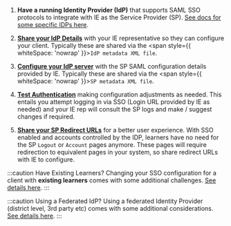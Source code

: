 1. **Have a running Identity Provider (IdP)** that supports SAML SSO protocols to integrate with IE as the Service Provider (SP). [See docs for some specific IDPs here](../introduction#sso-support).

2. **[Share your IdP Details](#configuring-the-sp)** with your IE representative so they can configure your client. Typically these are shared via the <span style={{ whiteSpace: 'nowrap' }}>`IdP metadata XML file`</span>.

3. **[Configure your IdP server](#configuring-the-idp)** with the SP SAML configuration details provided by IE. Typically these are shared via the <span style={{ whiteSpace: 'nowrap' }}>`SP metadata XML file`</span>.

4. **[Test Authentication](#testing)** making configuration adjustments as needed. This entails you attempt logging in via SSO (Login URL provided by IE as needed) and your IE rep will consult the SP logs and make / suggest changes if required.

5. **[Share your SP Redirect URLs](#redirects)** for a better user experience. With SSO enabled and accounts controlled by the IDP, learners have no need for the SP `Logout` or `Account` pages anymore. These pages will require redirection to equivalent pages in your system, so share redirect URLs with IE to configure.

:::caution Have Existing Learners?
Changing your SSO configuration for a client with **existing learners** comes with some additional challenges. [See details here](../existing-learners).
:::

:::caution Using a Federated IdP?
Using a federated Identity Provider (district level, 3rd party etc) comes with some additional considerations. [See details here](../federated-idp).
:::

